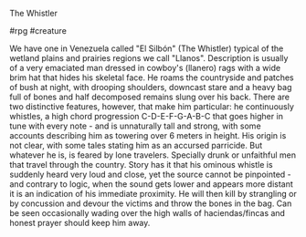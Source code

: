 The Whistler

#rpg #creature 

We have one in Venezuela called "El Silbón" (The Whistler) typical of the wetland plains and prairies regions we call "Llanos". 
Description is usually of a very emaciated man dressed in cowboy's (llanero) rags with a wide brim hat that hides his skeletal face. He roams the countryside and patches of bush at night, with drooping shoulders, downcast stare and a heavy bag full of bones and half decomposed remains slung over his back. 
There are two distinctive features, however, that make him particular: he continuously whistles, a high chord progression C-D-E-F-G-A-B-C that goes higher in tune with every note - and is unnaturally tall and strong, with some accounts describing him as towering over 6 meters in height.
His origin is not clear, with some tales stating him as an accursed parricide. But whatever he is, is feared by lone travelers. Specially drunk or unfaithful men that travel through the country. Story has it that his ominous whistle is suddenly heard very loud and close, yet the source cannot be pinpointed - and contrary to logic, when the sound gets lower and appears more distant it is an indication of his immediate proximity.
He will then kill by strangling or by concussion and devour the victims and throw the bones in the bag. Can be seen occasionally wading over the high walls of haciendas/fincas and honest prayer should keep him away.